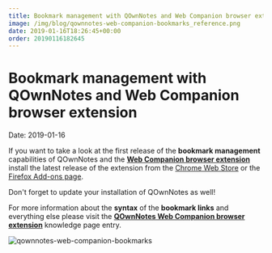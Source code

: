 ```yaml
---
title: Bookmark management with QOwnNotes and Web Companion browser extension
image: /img/blog/qownnotes-web-companion-bookmarks_reference.png
date: 2019-01-16T18:26:45+00:00
order: 20190116182645
---
```


# Bookmark management with QOwnNotes and Web Companion browser extension

<v-subheader class="blog">Date: 2019-01-16</v-subheader>

If you want to take a look at the first release of the **bookmark management** capabilities of QOwnNotes and the [**Web Companion browser extension**](https://github.com/qownnotes/web-companion/) install the latest release of the extension from the [Chrome Web Store](https://chrome.google.com/webstore/detail/qownnotes-web-companion/pkgkfnampapjbopomdpnkckbjdnpkbkp) or the [Firefox Add-ons page](https://addons.mozilla.org/firefox/addon/qownnotes-web-companion).

Don't forget to update your installation of QOwnNotes as well!

For more information about the **syntax** of the **bookmark links** and everything else please visit the **[QOwnNotes Web Companion browser extension](https://www.qownnotes.org/Knowledge-base/QOwnNotes-Web-Companion-browser-extension)** knowledge page entry.

![qownnotes-web-companion-bookmarks](/img/blog/qownnotes-web-companion-bookmarks_reference.png "qownnotes-web-companion-bookmarks")
